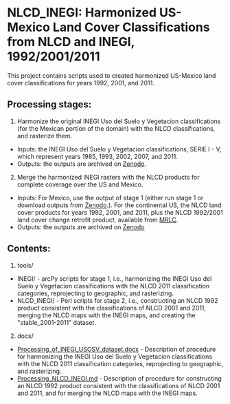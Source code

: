 # NLCD_INEGI: Harmonized US-Mexico Land Cover Classifications from NLCD and INEGI, 1992/2001/2011

This project contains scripts used to created harmonized US-Mexico land cover classifications for years 1992, 2001, and 2011.

## Processing stages:
1. Harmonize the original INEGI Uso del Suelo y Vegetacion classifications (for the Mexican portion of the domain) with the NLCD classifications, and rasterize them.
 - Inputs: the INEGI Uso del Suelo y Vegetacion classifications, SERIE I - V, which represent years 1985, 1993, 2002, 2007, and 2011.
 - Outputs: the outputs are archived on [Zenodo](https://www.zenodo.org/record/2579442).
2. Merge the harmonized INEGI rasters with the NLCD products for complete coverage over the US and Mexico.
 - Inputs: For Mexico, use the output of stage 1 (either run stage 1 or download outputs from [Zenodo](https://www.zenodo.org/record/2579442).). For the continental US, the NLCD land cover products for years 1992, 2001, and 2011, plus the NLCD 1992/2001 land cover change retrofit product, available from [MRLC](https://www.mrlc.gov/data).
 - Outputs: the outputs are archived on [Zenodo](https://www.zenodo.org/record/2591501)

## Contents:
1. tools/
 - INEGI/ - arcPy scripts for stage 1, i.e., harmonizing the INEGI Uso del Suelo y Vegetacion classifications with the NLCD 2011 classification categories, reprojecting to geographic, and rasterizing.
 - NLCD_INEGI/ - Perl scripts for stage 2, i.e., constructing an NLCD 1992 product consistent with the classifications of NLCD 2001 and 2011, merging the NLCD maps with the INEGI maps, and creating the "stable_2001-2011" dataset.
2. docs/
 - [Processing_of_INEGI_USOSV_dataset.docx](docs/Processing_of_INEGI_USOSV_dataset.docx) - Description of procedure for harmonizing the INEGI Uso del Suelo y Vegetacion classifications with the NLCD 2011 classification categories, reprojecting to geographic, and rasterizing.
 - [Processing_NLCD_INEGI.md](docs/Processing_NLCD_INEGI.md) - Description of procedure for constructing an NLCD 1992 product consistent with the classifications of NLCD 2001 and 2011, and for merging the NLCD maps with the INEGI maps.

